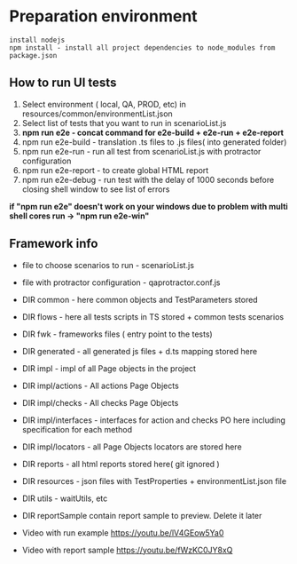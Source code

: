 # Preparation environment
    install nodejs
    npm install - install all project dependencies to node_modules from package.json

## How to run UI tests
1. Select environment ( local, QA, PROD, etc) in resources/common/environmentList.json
2. Select list of tests that you want to run in scenarioList.js
3. **npm run e2e - concat command for e2e-build + e2e-run + e2e-report**
4. npm run e2e-build - translation .ts files to .js files( into generated folder)
5. npm run e2e-run - run all test from scenarioList.js with protractor configuration
6. npm run e2e-report - to create global HTML report
7. npm run e2e-debug - run test with the delay of 1000 seconds before closing shell window to see list of errors

**if "npm run e2e" doesn't work on your windows due to problem with multi shell cores run -> "npm run e2e-win"**



## Framework info
- file to choose scenarios to run -  scenarioList.js
- file with protractor configuration - qaprotractor.conf.js
- DIR common - here common objects and TestParameters stored
- DIR flows - here all tests scripts in TS stored + common tests scenarios
- DIR fwk - frameworks files ( entry point to the tests)
- DIR generated - all generated js files + d.ts mapping stored here
- DIR impl - impl of all Page objects in the project
- DIR impl/actions - All actions Page Objects
- DIR impl/checks - All checks Page Objects
- DIR impl/interfaces - interfaces for action and checks PO here including specification for each method
- DIR impl/locators - all Page Objects locators are stored here
- DIR reports - all html reports stored here( git ignored )
- DIR resources - json files with TestProperties + environmentList.json file
- DIR utils - waitUtils, etc

- DIR reportSample contain report sample to preview. Delete it later
- Video with run example https://youtu.be/lV4GEow5Ya0
- Video with report sample https://youtu.be/fWzKC0JY8xQ
